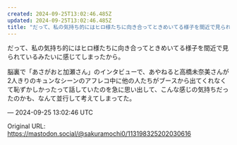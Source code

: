 ```yaml
---
created: 2024-09-25T13:02:46.485Z
updated: 2024-09-25T13:02:46.485Z
title: "だって、私の気持ち的にはヒロ様たちに向き合ってときめいてる様子を間近で見られてい[...]"
---
```


<p>だって、私の気持ち的にはヒロ様たちに向き合ってときめいてる様子を間近で見られているみたいに感じてしまったから。</p><p>脳裏で「あさがおと加瀬さん」のインタビューで、あやねると高橋未奈美さんが2人きりのキュンなシーンのアフレコ中に他の人たちがブースから出てくれなくて恥ずかしかったって話していたのを急に思い出して、こんな感じの気持ちだったのかも、なんて並行して考えてしまってた。</p>

&mdash; 2024-09-25 13:02:46 UTC

Original URL: https://mastodon.social/@sakuramochi0/113198325202030616
